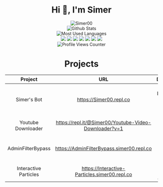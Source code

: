 <div align="center">
  <h1>Hi 👋, I'm Simer</h1>  
   <img src="https://github-readme-stats.vercel.app/api?username=Simer00&show_icons=true&locale=en&theme=dark&hide_border=true&cache_seconds=1800&icon_color=00ffff&text_color=61dafb&title_color=00ffff" alt="Simer00" />
  <br>
  <img src="https://github-readme-streak-stats.herokuapp.com/?user=Simer00&theme=dark&hide_border=true" alt="Github Stats" />
  <br>
  <img src="https://github-readme-stats.vercel.app/api/top-langs?username=Simer00&hide=css&layout=compact&theme=dark&hide_border=true&cache_seconds=1800" alt="Most Used Languages" />
  <br>
  <a><img src="https://img.shields.io/badge/-Nodejs-43853?logo=Node.js&logoColor=white"></a>
  <img src="https://img.shields.io/badge/-NPM-CB3837?logo=npm&logoColor=white">
  <img src="https://img.shields.io/badge/-HTML5-E34F26?logo=html5&logoColor=white">
  <img src="https://img.shields.io/badge/-MongoDB-13aa52?logo=mongodb&logoColor=white">
  <img src="https://img.shields.io/badge/-Heroku-430098?logo=heroku&logoColor=white">
  <img src="https://img.shields.io/badge/-Github_Actions-2088FF?logo=github-actions&logoColor=white">
  <img src="https://img.shields.io/badge/-repl.it-56676e?logo=repl.it&logoColor=white"></a>
   <br>
  <img src="https://komarev.com/ghpvc/?username=Simer00&label=Profile%20views&color=0e75b6&style=flat-square" alt="Profile Views Counter" />
 
  <h1>Projects</h1> 
  
  | Project           | URL                        | Description                                         |
  |:-----------------:|:--------------------------:|:---------------------------------------------------:|
  | Simer's Bot       |https://Simer00.repl.co     | Personal Discord Bot with Browser Games             |
  | Youtube Downloader|https://repl.it/@Simer00/Youtube-Video-Downloader?v=1 | Simple. Aesthetic. Useful.|
  | AdminFilterBypass |https://AdminFilterBypass.simer00.repl.co | Bypass Your Internet Filter |
  | Interactive Particles | https://Interactive-Particles.simer00.repl.co | ThreeJS Based Text Animations | 
</div> 
